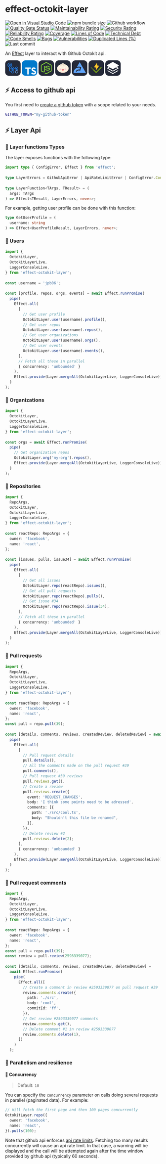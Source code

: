 # effect-octokit-layer

[![Open in Visual Studio Code](https://img.shields.io/static/v1?logo=visualstudiocode&label=&message=Open%20in%20Visual%20Studio%20Code&labelColor=2c2c32&color=007acc&logoColor=007acc)](https://github.dev/jpb06/effect-octokit-layer)
![npm bundle size](https://img.shields.io/bundlephobia/min/effect-octokit-layer)
![Github workflow](https://img.shields.io/github/actions/workflow/status/jpb06/effect-octokit-layer/ci.yml?branch=main&logo=github-actions&label=last%20workflow)
[![Quality Gate Status](https://sonarcloud.io/api/project_badges/measure?project=jpb06_effect-octokit-layer&metric=alert_status)](https://sonarcloud.io/summary/new_code?id=jpb06_effect-octokit-layer)
[![Maintainability Rating](https://sonarcloud.io/api/project_badges/measure?project=jpb06_effect-octokit-layer&metric=sqale_rating)](https://sonarcloud.io/dashboard?id=jpb06_effect-octokit-layer)
[![Security Rating](https://sonarcloud.io/api/project_badges/measure?project=jpb06_effect-octokit-layer&metric=security_rating)](https://sonarcloud.io/dashboard?id=jpb06_effect-octokit-layer)
[![Reliability Rating](https://sonarcloud.io/api/project_badges/measure?project=jpb06_effect-octokit-layer&metric=reliability_rating)](https://sonarcloud.io/dashboard?id=jpb06_effect-octokit-layer)
[![Coverage](https://sonarcloud.io/api/project_badges/measure?project=jpb06_effect-octokit-layer&metric=coverage)](https://sonarcloud.io/dashboard?id=jpb06_effect-octokit-layer)
[![Lines of Code](https://sonarcloud.io/api/project_badges/measure?project=jpb06_effect-octokit-layer&metric=ncloc)](https://sonarcloud.io/summary/new_code?id=jpb06_effect-octokit-layer)
[![Technical Debt](https://sonarcloud.io/api/project_badges/measure?project=jpb06_effect-octokit-layer&metric=sqale_index)](https://sonarcloud.io/summary/new_code?id=jpb06_effect-octokit-layer)
[![Code Smells](https://sonarcloud.io/api/project_badges/measure?project=jpb06_effect-octokit-layer&metric=code_smells)](https://sonarcloud.io/dashboard?id=jpb06_effect-octokit-layer)
[![Bugs](https://sonarcloud.io/api/project_badges/measure?project=jpb06_effect-octokit-layer&metric=bugs)](https://sonarcloud.io/summary/new_code?id=jpb06_effect-octokit-layer)
[![Vulnerabilities](https://sonarcloud.io/api/project_badges/measure?project=jpb06_effect-octokit-layer&metric=vulnerabilities)](https://sonarcloud.io/summary/new_code?id=jpb06_effect-octokit-layer)
[![Duplicated Lines (%)](https://sonarcloud.io/api/project_badges/measure?project=jpb06_effect-octokit-layer&metric=duplicated_lines_density)](https://sonarcloud.io/dashboard?id=jpb06_effect-octokit-layer)
![Last commit](https://img.shields.io/github/last-commit/jpb06/effect-octokit-layer?logo=git)

An [Effect](https://effect.website/) layer to interact with Github Octokit api.

<!-- readme-package-icons start -->

<p align="left"><a href="https://docs.github.com/en/actions" target="_blank"><img height="50" src="https://raw.githubusercontent.com/jpb06/jpb06/master/icons/GithubActions-Dark.svg" /></a>&nbsp;<a href="https://www.typescriptlang.org/docs/" target="_blank"><img height="50" src="https://raw.githubusercontent.com/jpb06/jpb06/master/icons/TypeScript.svg" /></a>&nbsp;<a href="https://nodejs.org/en/docs/" target="_blank"><img height="50" src="https://raw.githubusercontent.com/jpb06/jpb06/master/icons/NodeJS-Dark.svg" /></a>&nbsp;<a href="https://bun.sh/docs" target="_blank"><img height="50" src="https://raw.githubusercontent.com/jpb06/jpb06/master/icons/Bun-Dark.svg" /></a>&nbsp;<a href="https://biomejs.dev/guides/getting-started/" target="_blank"><img height="50" src="https://raw.githubusercontent.com/jpb06/jpb06/master/icons/Biome-Dark.svg" /></a>&nbsp;<a href="https://vitest.dev/guide/" target="_blank"><img height="50" src="https://raw.githubusercontent.com/jpb06/jpb06/master/icons/Vitest-Dark.svg" /></a>&nbsp;<a href="https://www.effect.website/docs/quickstart" target="_blank"><img height="50" src="https://raw.githubusercontent.com/jpb06/jpb06/master/icons/Effect-Dark.svg" /></a></p>

<!-- readme-package-icons end -->

## ⚡ Access to github api

You first need to [create a github token](https://github.com/settings/tokens) with a scope related to your needs.

```bash
GITHUB_TOKEN="my-github-token"
```

## ⚡ Layer Api

### 🔶 Layer functions Types

The layer exposes functions with the following type:

```ts
import type { ConfigError, Effect } from 'effect';

type LayerErrors = GithubApiError | ApiRateLimitError | ConfigError.ConfigError;

type LayerFunction<TArgs, TResult> = (
  args: TArgs
) => Effect<TResult, LayerErrors, never>;
```

For example, getting user profile can be done with this function:

```ts
type GetUserProfile = (
  username: string
) => Effect<UserProfileResult, LayerErrors, never>;
```

### 🔶 Users

```typescript
import {
  OctokitLayer,
  OctokitLayerLive,
  LoggerConsoleLive,
} from 'effect-octokit-layer';

const username = 'jpb06';

const [profile, repos, orgs, events] = await Effect.runPromise(
  pipe(
    Effect.all(
      [
        // Get user profile
        OctokitLayer.user(username).profile(),
        // Get user repos
        OctokitLayer.user(username).repos(),
        // Get user organizations
        OctokitLayer.user(username).orgs(),
        // Get user events
        OctokitLayer.user(username).events(),
      ],
      // Fetch all these in parallel
      { concurrency: 'unbounded' }
    ),
    Effect.provide(Layer.mergeAll(OctokitLayerLive, LoggerConsoleLive))
  )
);
```

### 🔶 Organizations

```typescript
import {
  OctokitLayer,
  OctokitLayerLive,
  LoggerConsoleLive,
} from 'effect-octokit-layer';

const orgs = await Effect.runPromise(
  pipe(
    // Get organization repos
    OctokitLayer.org('my-org').repos(),
    Effect.provide(Layer.mergeAll(OctokitLayerLive, LoggerConsoleLive))
  )
);
```

### 🔶 Repositories

```typescript
import {
  RepoArgs,
  OctokitLayer,
  OctokitLayerLive,
  LoggerConsoleLive,
} from 'effect-octokit-layer';

const reactRepo: RepoArgs = {
  owner: 'facebook',
  name: 'react',
};

const [issues, pulls, issue34] = await Effect.runPromise(
  pipe(
    Effect.all(
      [
        // Get all issues
        OctokitLayer.repo(reactRepo).issues(),
        // Get all pull requests
        OctokitLayer.repo(reactRepo).pulls(),
        // Get issue #34
        OctokitLayer.repo(reactRepo).issue(34),
      ],
      // Fetch all these in parallel
      { concurrency: 'unbounded' }
    ),
    Effect.provide(Layer.mergeAll(OctokitLayerLive, LoggerConsoleLive))
  )
);
```

### 🔶 Pull requests

```typescript
import {
  RepoArgs,
  OctokitLayer,
  OctokitLayerLive,
  LoggerConsoleLive,
} from 'effect-octokit-layer';

const reactRepo: RepoArgs = {
  owner: 'facebook',
  name: 'react',
};
const pull = repo.pull(39);

const [details, comments, reviews, createdReview, deletedReview] = await Effect.runPromise(
  pipe(
    Effect.all(
      [
        // Pull request details
        pull.details(),
        // All the comments made on the pull request #39
        pull.comments(),
        // Pull request #39 reviews
        pull.reviews.get(),
        // Create a review
        pull.reviews.create({
          event: 'REQUEST_CHANGES',
          body: 'I think some points need to be adressed',
          comments: [{
            path: './src/cool.ts',
            body: "Shouldn't this file be renamed",
          }],
        }),
        // Delete review #2
        pull.reviews.delete(2);
      ],
      { concurrency: 'unbounded' }
    ),
    Effect.provide(Layer.mergeAll(OctokitLayerLive, LoggerConsoleLive))
  )
);
```

### 🔶 Pull request comments

```typescript
import {
  RepoArgs,
  OctokitLayer,
  OctokitLayerLive,
  LoggerConsoleLive,
} from 'effect-octokit-layer';

const reactRepo: RepoArgs = {
  owner: 'facebook',
  name: 'react',
};
const pull = repo.pull(39);
const review = pull.review(2593339077);

const [details, comments, reviews, createdReview, deletedReview] =
  await Effect.runPromise(
    pipe(
      Effect.all([
        // Create a comment in review #2593339077 on pull request #39
        review.comments.create({
          path: './src',
          body: 'cool',
          commitId: 'ff',
        }),
        // Get review #2593339077 comments
        review.comments.get(),
        // Delete comment #1 in review #2593339077
        review.comments.delete(1),
      ])
    )
  );
```

### 🔶 Parallelism and resilience

#### 🧿 Concurrency

> Default: `10`

You can specify the `concurrency` parameter on calls doing several requests in parallel (paginated data). For example:

```typescript
// Will fetch the first page and then 100 pages concurrently
OctokitLayer.repo({
  owner: 'facebook',
  name: 'react',
}).pulls(100);
```

Note that github api enforces [api rate limits](https://docs.github.com/en/rest/using-the-rest-api/best-practices-for-using-the-rest-api?apiVersion=2022-11-28#dealing-with-secondary-rate-limits). Fetching too many results concurrently will cause an api rate limit. In that case, a warning will be displayed and the call will be attempted again after the time window provided by github api (typically 60 seconds).
